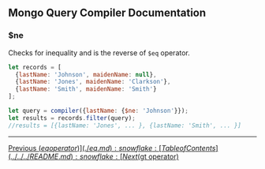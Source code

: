 ## Mongo Query Compiler Documentation

### $ne

Checks for inequality and is the reverse of `$eq` operator.

```javascript
let records = [
  {lastName: 'Johnson', maidenName: null},
  {lastName: 'Jones', maidenName: 'Clarkson'},
  {lastName: 'Smith', maidenName: 'Smith'}
];

let query = compiler({lastName: {$ne: 'Johnson'}});
let results = records.filter(query);
//results = [{lastName: 'Jones', ... }, {lastName: 'Smith', ... }]
```

---

[Previous ($eq operator)](./eq.md) :snowflake: 
[Table of Contents](../../../README.md) :snowflake: 
[Next ($gt operator)](./gt.md)
